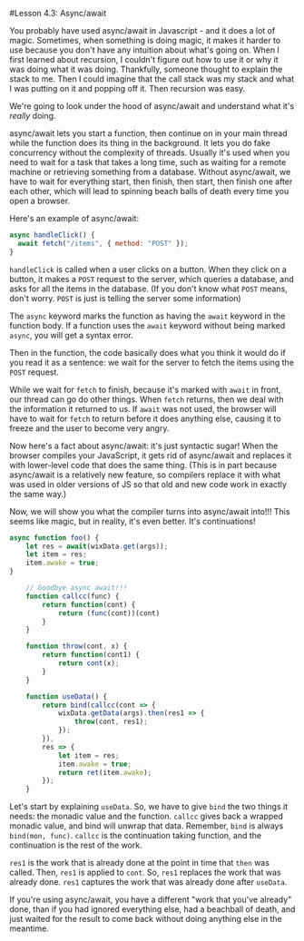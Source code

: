 #Lesson 4.3: Async/await

You probably have used async/await in Javascript - and it does a lot of magic.  Sometimes, when something is doing magic, it makes it harder to use because you don't have any intuition about what's going on. When I first learned about recursion, I couldn't figure out how to use it or why it was doing what it was doing. Thankfully, someone thought to explain the stack to me. Then I could imagine that the call stack was my stack and what I was putting on it and popping off it. Then recursion was easy.

We're going to look under the hood of async/await and understand what it's _really_ doing.

async/await lets you start a function, then continue on in your main thread while the function does its thing in the background. It lets you do fake concurrency without the complexity of threads. Usually it's used when you need to wait for a task that takes a long time, such as waiting for a remote machine or retrieving something from a database. Without async/await, we have to wait for everything start, then finish, then start, then finish one after each other, which will lead to spinning beach balls of death every time you open a browser.

Here's an example of async/await:

```javascript
async handleClick() {
  await fetch("/items", { method: "POST" });
}
```

`handleClick` is called when a user clicks on a button. When they click on a button, it makes a `POST` request to the server, which queries a database, and asks for all the items in the database. (If you don't know what `POST` means, don't worry.  `POST` is just is telling the server some information)

The `async` keyword marks the function as having the `await` keyword in the function body. If a function uses the `await` keyword without being marked `async`, you will get a syntax error.

Then in the function, the code basically does what you think it would do if you read it as a sentence: we wait for the server to fetch the items using the `POST` request.

While we wait for `fetch` to finish, because it's marked with `await` in front, our thread can go do other things. When `fetch` returns, then we deal with the information it returned to us. If `await` was not used, the browser will have to wait for `fetch` to return before it does anything else, causing it to freeze and the user to become very angry.

Now here's a fact about async/await: it's just syntactic sugar! When the browser compiles your JavaScript, it gets rid of async/await and replaces it with lower-level code that does the same thing. (This is in part because async/await is a relatively new feature, so compilers replace it with what was used in older versions of JS so that old and new code work in exactly the same way.)

Now, we will show you what the compiler turns into async/await into!!! This seems like magic, but in reality, it's even better. It's continuations!

```javascript
async function foo() {
    let res = await(wixData.get(args));
    let item = res;
    item.awake = true;
}
```


```javascript
    // Goodbye async await!!!
    function callcc(func) {
        return function(cont) {
            return (func(cont))(cont)
        }
    }

    function throw(cont, x) {
        return function(cont1) {
            return cont(x);
        }
    }

    function useData() {
        return bind(callcc(cont => {
            wixData.getData(args).then(res1 => {
                throw(cont, res1);
            });
        }),
        res => {
            let item = res;
            item.awake = true;
            return ret(item.awake);
        });
    }
```

Let's start by explaining `useData`. So, we have to give `bind` the two things it needs: the monadic value and the function. `callcc` gives back a wrapped monadic value, and bind will unwrap that data. Remember, `bind` is always `bind(mon, func)`. `callcc` is the continuation taking function, and the continuation is the rest of the work.

`res1` is the work that is already done at the point in time that `then` was called. Then, `res1` is applied to `cont`. So, `res1` replaces the work that was already done. `res1` captures the work that was already done after `useData`.

If you're using async/await, you have a different "work that you've already" done, than if you had ignored everything else, had a beachball of death, and just waited for the result to come back without doing anything else in the meantime. 

